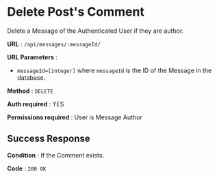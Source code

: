 # Delete Post's Comment

Delete a Message of the Authenticated User if they are author.

**URL** : `/api/messages/:messageId/`

**URL Parameters** : 
* `messageId=[integer]` where `messageId` is the ID of the Message in the database.

**Method** : `DELETE`

**Auth required** : YES

**Permissions required** : User is Message Author

## Success Response

**Condition** : If the Comment exists.

**Code** : `200 OK`
